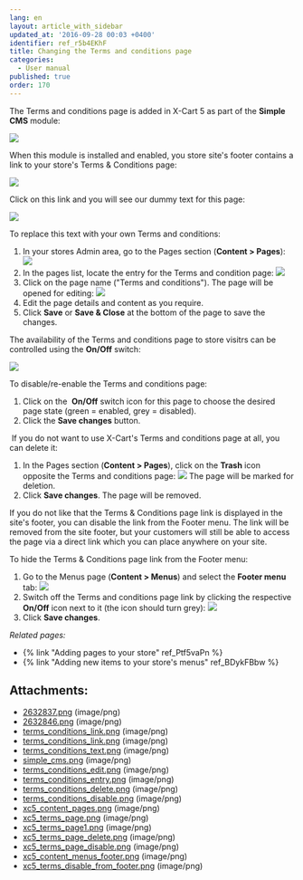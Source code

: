 ```yaml
---
lang: en
layout: article_with_sidebar
updated_at: '2016-09-28 00:03 +0400'
identifier: ref_r5b4EKhF
title: Changing the Terms and conditions page
categories:
  - User manual
published: true
order: 170
---
```



The Terms and conditions page is added in X-Cart 5 as part of the **Simple CMS** module:

![]({{site.baseurl}}/attachments/6389830/7602622.png?effects=drop-shadow)

When this module is installed and enabled, you store site's footer contains a link to your store's Terms & Conditions page:

![]({{site.baseurl}}/attachments/6389830/7602619.png?effects=drop-shadow)

Click on this link and you will see our dummy text for this page:

![]({{site.baseurl}}/attachments/6389830/7602621.png?effects=drop-shadow)

To replace this text with your own Terms and conditions:

1.  In your stores Admin area, go to the Pages section (**Content > Pages**):
    ![]({{site.baseurl}}/attachments/6389830/8716552.png?effects=drop-shadow)
2.  In the pages list, locate the entry for the Terms and condition page:
    ![]({{site.baseurl}}/attachments/6389830/8716553.png?effects=drop-shadow)
3.  Click on the page name ("Terms and conditions"). The page will be opened for editing:
    ![]({{site.baseurl}}/attachments/6389830/8716554.png?effects=drop-shadow)
4.  Edit the page details and content as you require.
5.  Click **Save** or **Save & Close** at the bottom of the page to save the changes.

The availability of the Terms and conditions page to store visitrs can be controlled using the **On/Off** switch:

![]({{site.baseurl}}/attachments/6389830/8716556.png?effects=drop-shadow)

To disable/re-enable the Terms and conditions page:

1.  Click on the  **On/Off** switch icon for this page to choose the desired page state (green = enabled, grey = disabled).
2.  Click the **Save changes** button.

 If you do not want to use X-Cart's Terms and conditions page at all, you can delete it:

1.  In the Pages section (**Content > Pages**), click on the **Trash** icon opposite the Terms and conditions page:
    ![]({{site.baseurl}}/attachments/6389830/8716555.png?effects=drop-shadow)
    The page will be marked for deletion.
2.  Click **Save changes**.
    The page will be removed.

If you do not like that the Terms & Conditions page link is displayed in the site's footer, you can disable the link from the Footer menu. The link will be removed from the site footer, but your customers will still be able to access the page via a direct link which you can place anywhere on your site.

To hide the Terms & Conditions page link from the Footer menu:

1.  Go to the Menus page (**Content > Menus**) and select the **Footer menu** tab:
    ![]({{site.baseurl}}/attachments/6389830/8716557.png?effects=drop-shadow)
2.  Switch off the Terms and conditions page link by clicking the respective **On/Off** icon next to it (the icon should turn grey):
    ![]({{site.baseurl}}/attachments/6389830/8716558.png?effects=drop-shadow)
3.  Click **Save changes**.

_Related pages:_

*   {% link "Adding pages to your store" ref_Ptf5vaPn %}
*   {% link "Adding new items to your store's menus" ref_BDykFBbw %}

## Attachments:

* [2632837.png]({{site.baseurl}}/attachments/6389830/6586509.png) (image/png)
* [2632846.png]({{site.baseurl}}/attachments/6389830/6586510.png) (image/png)
* [terms_conditions_link.png]({{site.baseurl}}/attachments/6389830/7602620.png) (image/png)
* [terms_conditions_link.png]({{site.baseurl}}/attachments/6389830/7602619.png) (image/png)
* [terms_conditions_text.png]({{site.baseurl}}/attachments/6389830/7602621.png) (image/png)
* [simple_cms.png]({{site.baseurl}}/attachments/6389830/7602622.png) (image/png)
* [terms_conditions_edit.png]({{site.baseurl}}/attachments/6389830/7602623.png) (image/png)
* [terms_conditions_entry.png]({{site.baseurl}}/attachments/6389830/7602624.png) (image/png)
* [terms_conditions_delete.png]({{site.baseurl}}/attachments/6389830/7602625.png) (image/png)
* [terms_conditions_disable.png]({{site.baseurl}}/attachments/6389830/7602626.png) (image/png)
* [xc5_content_pages.png]({{site.baseurl}}/attachments/6389830/8716552.png) (image/png)
* [xc5_terms_page.png]({{site.baseurl}}/attachments/6389830/8716553.png) (image/png)
* [xc5_terms_page1.png]({{site.baseurl}}/attachments/6389830/8716554.png) (image/png)
* [xc5_terms_page_delete.png]({{site.baseurl}}/attachments/6389830/8716555.png) (image/png)
* [xc5_terms_page_disable.png]({{site.baseurl}}/attachments/6389830/8716556.png) (image/png)
* [xc5_content_menus_footer.png]({{site.baseurl}}/attachments/6389830/8716557.png) (image/png)
* [xc5_terms_disable_from_footer.png]({{site.baseurl}}/attachments/6389830/8716558.png) (image/png)
